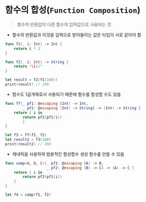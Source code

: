 # 함수의 합성(`Function Composition`)

> 함수의 반환값이 다른 함수의 입력값으로 사용되는 것

* 함수의 반환값과 이것을 입력으로 받아들이는 값은 타입이 서로 같아야 함

```swift
func f1(_ i: Int) -> Int {
	return i * 2
}

func f2(_ i: Int) -> String {
	return "\(i)"
}

let result = f2(f1(100))
print(result) // 200
```

* 함수도 1급개체로서 사용되기 때문에 함수를 합성할 수도 있음

```swift
func ff(_ pf1: @escaping (Int) -> Int,
        _ pf2: @escaping (Int) -> String) -> (Int) -> String {
	return { i in
		return pf2(pf1(i))
		}
}

let f3 = ff(f1, f2)
let result2 = f3(100)
print(result2) // 200
```

* 제네릭을 사용하여 범용적인 함성합수 생성 함수를 만들 수 있음

```swift
func comp<A, B, C>(_ pf1: @escaping (A) -> B,
                   _ pf2: @escaping (B) -> C) -> (A) -> C {
    return { i in
        return pf2(pf1(i))
    }
}

let f4 = comp(f1, f2)
```































